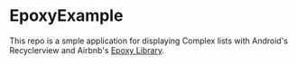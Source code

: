 # EpoxyExample
This repo is a smple application for displaying Complex lists with Android's Recyclerview and Airbnb's [Epoxy Library](https://github.com/airbnb/epoxy).
